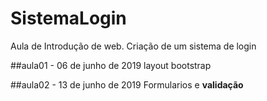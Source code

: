 # SistemaLogin
Aula de Introdução de web. Criação de um sistema de login

##aula01 - 06 de junho de 2019
layout bootstrap

##aula02 - 13 de junho de 2019
Formularios e **validação**
